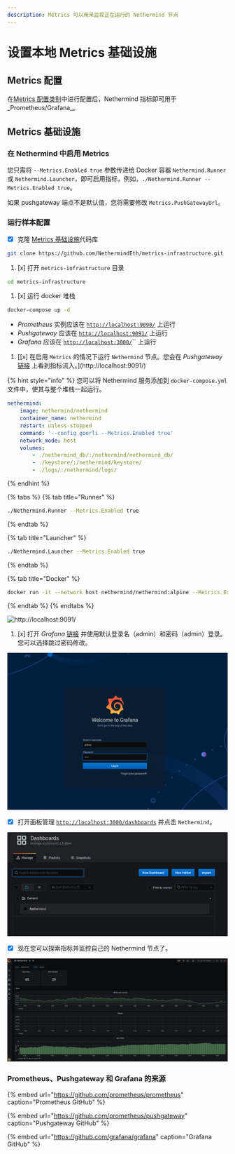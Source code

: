 ```yaml
---
description: Metrics 可以用来监视正在运行的 Nethermind 节点
---
```


# 设置本地 Metrics 基础设施

## Metrics 配置

在[Metrics 配置类别](../configuration/modules/metrics.md)中进行配置后，Nethermind 指标即可用于_Prometheus/Grafana_。

## Metrics 基础设施

### 在 Nethermind 中启用 Metrics

您只需将 `--Metrics.Enabled true` 参数传递给 Docker 容器 `Nethermind.Runner` 或 `Nethermind.Launcher`，即可启用指标，例如，`./Nethermind.Runner --Metrics.Enabled true`。

如果 pushgateway 端点不是默认值，您将需要修改 `Metrics.PushGatewayUrl`。

### 运行样本配置

* [x] 克隆 [Metrics 基础设施](https://github.com/NethermindEth/metrics-infrastructure)代码库

```bash
git clone https://github.com/NethermindEth/metrics-infrastructure.git
```

1. [x] 打开 `metrics-infrastructure` 目录

```bash
cd metrics-infrastructure
```

1. [x] 运行 docker 堆栈

```bash
docker-compose up -d
```

* _Prometheus_ 实例应该在 [`http://localhost:9090/`](http://localhost:9090/) 上运行
* _Pushgateway_ 应该在 [`http://localhost:9091/`](http://localhost:9091/) 上运行
* _Grafana_  应该在 [`http://localhost:3000/`](http://localhost:3000/)\`\` 上运行

1. [[x] 在启用 `Metrics` 的情况下运行 `Nethermind` 节点。您会在 _Pushgateway_ [链接](http://localhost:9091/) 上看到指标流入。](http://localhost:9091/)

{% hint style="info" %}
您可以将 Nethermind 服务添加到 `docker-compose.yml` 文件中，使其与整个堆栈一起运行。

```yaml
nethermind:
    image: nethermind/nethermind
    container_name: nethermind
    restart: unless-stopped
    command: '--config goerli --Metrics.Enabled true'
    network_mode: host
    volumes:
        - ./nethermind_db/:/nethermind/nethermind_db/
        - ./keystore/:/nethermind/keystore/
        - ./logs/:/nethermind/logs/
```
{% endhint %}

{% tabs %}
{% tab title="Runner" %}
```bash
./Nethermind.Runner --Metrics.Enabled true
```
{% endtab %}

{% tab title="Launcher" %}
```bash
./Nethermind.Launcher --Metrics.Enabled true
```
{% endtab %}

{% tab title="Docker" %}
```bash
docker run -it --network host nethermind/nethermind:alpine --Metrics.Enabled
```
{% endtab %}
{% endtabs %}

![http://localhost:9091/](https://nethermind.readthedocs.io/en/latest/_images/pushgateway.png)

1. [x] 打开 _Grafana_ [链接](http://localhost:3000) 并使用默认登录名（admin）和密码（admin）登录。您可以选择跳过密码修改。

![](../../.gitbook/assets/image%20%2828%29.png)

* [x] 打开面板管理 [`http://localhost:3000/dashboards`](http://localhost:3000/dashboards) 并点击 `Nethermind`。 

![](../../.gitbook/assets/image%20%2826%29.png)

* [x] 现在您可以探索指标并监控自己的 Nethermind 节点了。

![](../../.gitbook/assets/image%20%2829%29.png)

### Prometheus、Pushgateway 和 Grafana 的来源

{% embed url="https://github.com/prometheus/prometheus" caption="Prometheus GitHub" %}

{% embed url="https://github.com/prometheus/pushgateway" caption="Pushgateway GitHub" %}

{% embed url="https://github.com/grafana/grafana" caption="Grafana GitHub" %}

